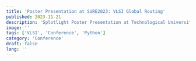 ```yaml
---
title: 'Poster Presentation at SURE2023: VLSI Global Routing'
published: 2023-11-21
description: 'Splotlight Poster Presentation at Technological University Dublin'
image: ''
tags: ['VLSI', 'Conference', 'Python']
category: 'Conference'
draft: false 
lang: ''
---
```






